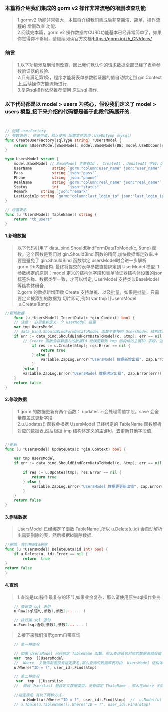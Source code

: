 ###  本篇将介绍我们集成的 gorm v2 操作非常流畅的增删改查功能    
> 1.gormv2 功能非常强大，本篇将介绍我们集成后非常简洁、简单，操作流程的 增删改查 功能.    
> 2.阅读完本篇，gorm v2 操作数据库CURD功能基本已经非常简单了，如果你觉得你不够用，请继续阅读官方文档:https://gorm.io/zh_CN/docs/    

###  前言  
> 1.以下功能涉及到增删改查，因此我们默认你的请求数据全部已经了表单参数验证器的校验.  
> 2.只有满足第1条，程序才能将表单参数验证器的值自动绑定到 gin.Context 上,后续操作方能流畅进行.  
> 3.复杂sql操作依然推荐使用 原生sql 操作.  


###  以下代码都是以 model > users 为核心，假设我们定义了 model > users 模型,接下来介绍的代码都是基于此段代码展开的.     
```go


// 创建 userFactory
// 参数说明： 传递空值，默认使用 配置文件选项：UseDbType（mysql）
func CreateUserFactory(sqlType string) *UsersModel {
	return &UsersModel{BaseModel: model.BaseModel{DB: model.UseDbConn(sqlType)}}
}

type UsersModel struct {
	model.BaseModel // BaseModel 主要有Id 、 CreateAt 、UpdatedAt 字段，这里主要是演示UsersModel支持结构体的组合
	UserName         string `gorm:"column:user_name" json:"user_name"`
	Pass             string `json:"pass"`
	Phone            string `json:"phone"`
	RealName         string `gorm:"column:real_name" json:"real_name"`
	Status           int    `json:"status"`
	Remark      string `json:"remark"`
	LastLoginIp string `gorm:"column:last_login_ip" json:"last_login_ip"`
}

// 设置表名
func (u *UsersModel) TableName() string {
	return "tb_users"
}


```
    
####  1.新增数据  
> 以下代码引用了 data_bind.ShouldBindFormDataToModel(c, &tmp) 函数，这个函数是我们对 gin.ShouldBind 函数的精简,加快数据绑定效率.主要是避免了 gin.ShouldBind 函数绑定 usersModel时会进一步解析gorm.Db内部结构. 最终将提交的表单参数直接绑定到 UserModel 模型.
> 1.参数绑定的原则：model 定义的结构体字段和表单验证器结构体设置的json标签名称、数据类型一致，才可以绑定, UserModel 支持类似BaseModel等结构体组合.  
> 2.gorm 的数据新增函数 Create 支持单挑、以及批量，如果是批量，只需要定义被添加的数据为 切片即可,例如  	var tmp []UsersModel ,u.Create(&tmp)  

```go  
//新增数据
	func (u *UsersModel) InsertData(c *gin.Context) bool {
    // 注意： 必须重新定义一个 userModel 变量
	var tmp UsersModel
	// data_bind.ShouldBindFormDataToModel 函数主要按照 UsersModel 结构体指定的json标签去gin.Context上去寻找相同名称的表单数据,绑定到新定义的变量.   
	if err := data_bind.ShouldBindFormDataToModel(c, &tmp); err == nil {
		// Create 函数会将新插入的数据Id 继续更新到 tmp 结构体的主键ID 字段，这里必须传递 指针. 最终的 tmp 其实就是一条新增加的完整数据
			if res := u.Create(&tmp); res.Error == nil {
				return true
			} else {
				variable.ZapLog.Error("UsersModel 数据新增出错", zap.Error(res.Error))
			}
		}else {
		variable.ZapLog.Error("UsersModel 数据绑定出错", zap.Error(err))
	}
	return false
}

```

####  2.修改数据  
> 1.gorm 的数据更新有两个函数： updates 不会处理零值字段，save 会全量覆盖式更新字段    
> 2.u.Updates()  函数会根据 UsersModel 已经绑定的 TableName 函数解析对应的数据表,然后根据 tmp 结构体定义的主键Id，去更新其他字段值.    

```go

//更新
func (u *UsersModel) UpdateData(c *gin.Context) bool {
	
	var tmp UsersModel
	if err := data_bind.ShouldBindFormDataToModel(c, &tmp); err == nil {
		
		if res := u.Updates(tmp); res.Error == nil {
			return true
		} else {
			variable.ZapLog.Error("UsersModel 数据更更新出错", zap.Error(err))
		}
	}
	return false
}


```

####  3.删除数据  
> UsersModel 已经绑定了函数 TableName ,所以 u.Delete(u,id)  会自动解析出需要删除的表，然后根据Id删除数据.  

```go
//删除，我们根据Id删除
func (u *UsersModel) DeleteData(id int) bool {
    if u.Delete(u, id).Error == nil {
        return  true
}
return false
}

```

####  4.查询 
> 1.查询是sql操作最复杂的环节,如果业余复杂，那么请使用原生sql操作业务
```go
    // 查询类 sql 语句
    u.Raw(sql语句,参数1,参数2... ... )

    // 执行类 sql 语句
    u.Exec(sql语句,参数1,参数2... ... )
```
> 2.接下来我们演示gorm自带查询     
```go
    // 第一种情况   

    // 如果 UsersModel 已经绑定 TableName 函数，那么查询语句对应的数据表就会由 tableName 的返回指定； 
    var  tmp  []UsersModel
    //  Where  关键词前面没有指定表名,那么查询的数据库表将由  UsersModel 结构体绑定的 TableName 返回值决定
    u.Where("ID = ?", user_id).Find(&tmp)

    // 第二种情况  
     var  tmp  []UsersList
	//  假设 UsersList 是自定义数据类型，没有绑定 TbaleName ，那么在where 关键词开始时就必须指定表名
	
	//指定表名 有以下两种方式：
        u.Model(u).Where("ID = ?", user_id).Find(&tmp)  //  u.Model(u)  表示从 u 结构体绑定的 tableName 函数获取对应的表名
    // u.Tbale(u.TableName()).Where("ID = ?", user_id).Find(&tmp)

```
